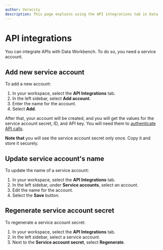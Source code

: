 ```yaml
---
author: Veracity
description: This page explains using the API integrations tab in Data Workbench.
---
```

# API integrations

You can integrate APIs with Data Workbench. To do so, you need a service account.

## Add new service account
To add a new account:
1. In your workspace, select the **API Integrations** tab. 
2. In the left sidebar, select **Add account**. 
3. Enter the name for the account.
4. Select **Add**. 

After that, your account will be created, and you will get the values for the service account secret, ID, and API key. You will need them to [authenticate API calls](authentication.md).

**Note that** you will see the service account secret only once. Copy it and store it securely. 

## Update service account's name
To update the name of a service account:
1. In your workspace, select the **API Integrations** tab. 
2. In the left sidebar, under **Service accounts**, select an account.
3. Edit the name for the account.
4. Select the **Save** button.

## Regenerate service account secret
To regenerate a service account secret:
1. In your workspace, select the **API Integrations** tab. 
2. In the left sidebar, select a service account.
3. Next to the **Service account secret**, select **Regenerate**.
